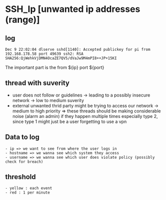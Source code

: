 # SSH_Ip [unwanted ip addresses (range)]

## log

```
Dec 9 22:02:04 dlserve sshd[1140]: Accepted publickey for pi from 192.168.178.58 port 49639 ssh2: RSA SHA256:QjWehkVjDMN4OcaZE7QV5/dVaJw9M4mPI8++JP+15KI
```

The important part is the from ${ip} port ${port}

## thread with suverity

-   user does not follow or guidelines -> leading to a possibly insecure network -> low to medium suverity
-   external unwanted thrid party might be trying to access our network -> medium to high priority
    => these threads should be making considerable noise (alarm an admin) if they happen multiple times especially type 2, since type 1 might just be a user forgetting to use a vpn

## Data to log
    - ip => we want to see from where the user logs in
    - hostname => we wanna see which system they access
    - username => we wanna see which user does violate policy (possibly check for breach)

## threshold
    - yellow : each event
    - red : 1 per minute
